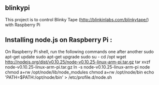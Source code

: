## blinkypi

This project is to control Blinky Tape (http://blinkinlabs.com/blinkytape/) with Raspberry Pi

## Installing node.js on Raspberry Pi :
On Raspberry Pi shell, run the following commands one after another
sudo apt-get update
sudo apt-get upgrade
sudo su -
cd /opt
wget http://nodejs.org/dist/v0.10.25/node-v0.10.25-linux-arm-pi.tar.gz
tar xvzf node-v0.10.25-linux-arm-pi.tar.gz
ln -s node-v0.10.25-linux-arm-pi node
chmod a+rw /opt/node/lib/node_modules
chmod a+rw /opt/node/bin
echo 'PATH=$PATH:/opt/node/bin' > /etc/profile.d/node.sh

